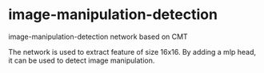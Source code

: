 # image-manipulation-detection
image-manipulation-detection network based on CMT

The network is used to extract feature of size 16x16. By adding a mlp head, it can be used to detect image manipulation.
